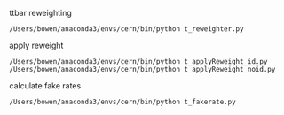 ttbar reweighting
```
/Users/bowen/anaconda3/envs/cern/bin/python t_reweighter.py
```

apply reweight
```
/Users/bowen/anaconda3/envs/cern/bin/python t_applyReweight_id.py
/Users/bowen/anaconda3/envs/cern/bin/python t_applyReweight_noid.py
```

calculate fake rates
```
/Users/bowen/anaconda3/envs/cern/bin/python t_fakerate.py
```
